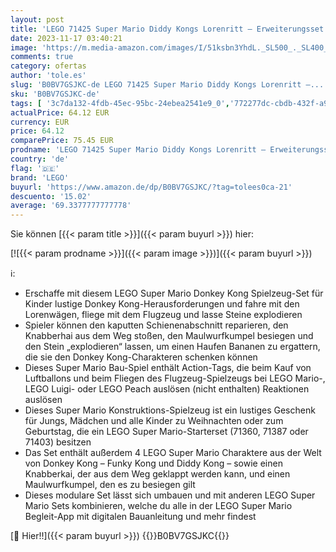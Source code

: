 ```yaml
---
layout: post
title: 'LEGO 71425 Super Mario Diddy Kongs Lorenritt – Erweiterungsset  Baue EIN ikonisches Spiel mit Spielzeug-Loren-Challenge  baubarem Flugzeug und 4 Charakter-Figuren für Kinder  Jungen und Mädchen'
date: 2023-11-17 03:40:21
image: 'https://m.media-amazon.com/images/I/51ksbn3YhdL._SL500_._SL400_.jpg'
comments: true
category: ofertas
author: 'tole.es'
slug: 'B0BV7GSJKC-de LEGO 71425 Super Mario Diddy Kongs Lorenritt –...'
sku: 'B0BV7GSJKC-de'
tags: [ '3c7da132-4fdb-45ec-95bc-24ebea2541e9_0','772277dc-cbdb-432f-a915-25a321e9ed8c_0','772277dc-cbdb-432f-a915-25a321e9ed8c_4401','Arborist Merchandising Root','Bauspielzeug & Konstruktionsspielzeug','Bauspielzeugsets','Custom Stores','LEGO','Selektion1','Self Service','Special Features Stores','Spiele, Spielzeug und Sammlerstücke für große Kinder','Spielzeug','lego','🇩🇪', ]
actualPrice: 64.12 EUR
currency: EUR
price: 64.12
comparePrice: 75.45 EUR
prodname: 'LEGO 71425 Super Mario Diddy Kongs Lorenritt – Erweiterungsset  Baue EIN ikonisches Spiel mit Spielzeug-Loren-Challenge  baubarem Flugzeug und 4 Charakter-Figuren für Kinder  Jungen und Mädchen'
country: 'de'
flag: '🇩🇪'
brand: 'LEGO'
buyurl: 'https://www.amazon.de/dp/B0BV7GSJKC/?tag=tolees0ca-21'
descuento: '15.02'
average: '69.3377777777778'
---
```


Sie können [{{< param title >}}]({{< param buyurl >}}) hier:

[![{{< param prodname >}}]({{< param image >}})]({{< param buyurl >}})

ℹ️:

- Erschaffe mit diesem LEGO Super Mario Donkey Kong Spielzeug-Set für Kinder lustige Donkey Kong-Herausforderungen und fahre mit den Lorenwägen, fliege mit dem Flugzeug und lasse Steine explodieren
- Spieler können den kaputten Schienenabschnitt reparieren, den Knabberhai aus dem Weg stoßen, den Maulwurfkumpel besiegen und den Stein „explodieren“ lassen, um einen Haufen Bananen zu ergattern, die sie den Donkey Kong-Charakteren schenken können
- Dieses Super Mario Bau-Spiel enthält Action-Tags, die beim Kauf von Luftballons und beim Fliegen des Flugzeug-Spielzeugs bei LEGO Mario-, LEGO Luigi- oder LEGO Peach auslösen (nicht enthalten) Reaktionen auslösen
- Dieses Super Mario Konstruktions-Spielzeug ist ein lustiges Geschenk für Jungs, Mädchen und alle Kinder zu Weihnachten oder zum Geburtstag, die ein LEGO Super Mario-Starterset (71360, 71387 oder 71403) besitzen
- Das Set enthält außerdem 4 LEGO Super Mario Charaktere aus der Welt von Donkey Kong – Funky Kong und Diddy Kong – sowie einen Knabberkai, der aus dem Weg geklappt werden kann, und einen Maulwurfkumpel, den es zu besiegen gilt
- Dieses modulare Set lässt sich umbauen und mit anderen LEGO Super Mario Sets kombinieren, welche du alle in der LEGO Super Mario Begleit-App mit digitalen Bauanleitung und mehr findest

[🛒 Hier!!]({{< param buyurl >}})
{{<world>}}B0BV7GSJKC{{</world>}}
